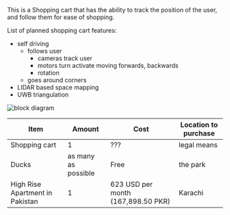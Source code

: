 This is a Shopping cart that has the ability to track the position of the user, and follow them for ease of shopping.

List of planned shopping cart features:

- self driving
  - follows user
    - cameras track user
    - motors turn activate moving forwards, backwards
    - rotation
  - goes around corners
- LIDAR based space mapping
- UWB triangulation


![block diagram](https://i.ibb.co/cYLWJjq/Screenshot-2023-01-27-3-08-43-PM.png)

| Item | Amount | Cost | Location to purchase |
|------|------| ------- |----------------------|
| Shopping cart | 1 | ??? | legal means |
| Ducks | as many as possible | Free | the park |
| High Rise Apartment in Pakistan | 1 | 623 USD per month (167,898.50 PKR) | Karachi |
